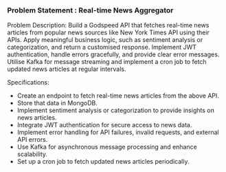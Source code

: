 ### Problem Statement : Real-time News Aggregator

Problem Description: Build a Godspeed API that fetches real-time news articles from popular news sources like New York Times API  using their APIs. Apply meaningful business logic, such as sentiment analysis or categorization, and return a customised response. Implement JWT authentication, handle errors gracefully, and provide clear error messages. Utilise Kafka for message streaming and implement a cron job to fetch updated news articles at regular intervals.

Specifications:
- Create an endpoint to fetch real-time news articles from the above API.
- Store that data in MongoDB.
- Implement sentiment analysis or categorization to provide insights on news articles.
- Integrate JWT authentication for secure access to news data.
- Implement error handling for API failures, invalid requests, and external API errors.
- Use Kafka for asynchronous message processing and enhance scalability.
- Set up a cron job to fetch updated news articles periodically.


